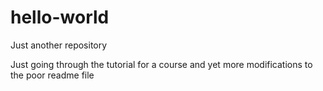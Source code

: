 # hello-world
Just another repository

Just going through the tutorial for a course
and yet more modifications to the poor readme file
